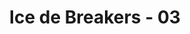 ---
layout: videojs
title: Ice de Breakers - 03
description: >+
    Doing a difficult exam can be mentally taxing. The Ice de Breakers provide Haru with some much-needed refreshment, and even offer tips on guessing answers (not cheating)! Haru probably won't get a high mark this time... but is Ai stealing glances at him?
    
    Translated by @sasori39883522
lang: en
plink: https://hinatacampaign.github.io/ice-de-breakers-03.html
subtitles: 日向坂46ICE DE BREAKERSBREAK 03 疲れた頭を氷でブレイクアイスボックス.en.vtt
video_url: https://www.youtube.com/watch?v=kTirHDdPLyw
thumbnail: https://i.ytimg.com/vi/kTirHDdPLyw/maxresdefault.jpg
upload_date: 2024-04-01
related_links:
- path: /ice-de-breakers-op.html
  label: Intro
- path: /ice-de-breakers-01.html
  label: Episode 1
- path: /ice-de-breakers-02.html
  label: Episode 2
- path: /ice-de-breakers-04.html
  label: Episode 4
- path: /ice-de-breakers-05.html
  label: Episode 5
---